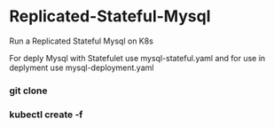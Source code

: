 # Replicated-Stateful-Mysql
Run a Replicated Stateful Mysql on K8s 

For deply Mysql with Statefulet use mysql-stateful.yaml and for use in deplyment use mysql-deployment.yaml
### git clone
### kubectl create -f <manifest>
